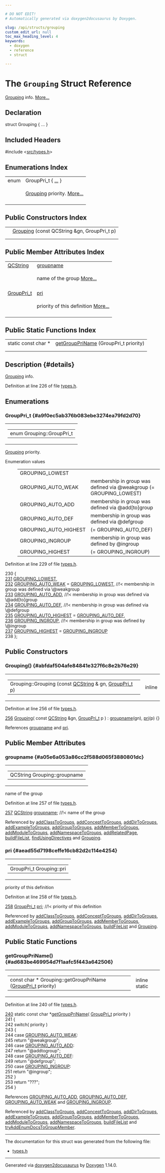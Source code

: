 ```yaml
---

# DO NOT EDIT!
# Automatically generated via doxygen2docusaurus by Doxygen.

slug: /api/structs/grouping
custom_edit_url: null
toc_max_heading_level: 4
keywords:
  - doxygen
  - reference
  - struct

---
```


<div class="doxyPage">

# The `Grouping` Struct Reference

<p><a href="/web-doxygen/docs/api/structs/grouping">Grouping</a> info. <a href="#details">More...</a></p>

## Declaration

<div class="doxyDeclaration">
struct Grouping { ... }
</div>

## Included Headers

<div class="doxyIncludesList">#include &lt;<a href="/web-doxygen/docs/api/files/src/types-h">src/types.h</a>&gt;
</div>

## Enumerations Index

<table class="doxyMembersIndex">

<tr class="doxyMemberIndexItem">
<td class="doxyMemberIndexItemType" align="left" valign="top">enum</td>
<td class="doxyMemberIndexItemName" align="left" valign="top">GroupPri_t { <a href="#a9f0ec5ab376b083ebe3274ea79fd2d70">...</a> }</td>
</tr>
<tr class="doxyMemberIndexDescription">
<td class="doxyMemberIndexDescriptionLeft"></td>
<td class="doxyMemberIndexDescriptionRight">
<p><a href="/web-doxygen/docs/api/structs/grouping">Grouping</a> priority. <a href="#a9f0ec5ab376b083ebe3274ea79fd2d70">More...</a></p>
</td>
</tr>
<tr class="doxyMemberIndexSeparator">
<td class="doxyMemberIndexSeparator" colspan="2"></td>
</tr>

</table>

## Public Constructors Index

<table class="doxyMembersIndex">

<tr class="doxyMemberIndexItem">
<td class="doxyMemberIndexItemType" align="left" valign="top"></td>
<td class="doxyMemberIndexItemName" align="left" valign="top"><a href="#abfdaf504afe84841e327f6c8e2b76e29">Grouping</a> (const QCString &amp;gn, GroupPri_t p)</td>
</tr>
<tr class="doxyMemberIndexDescription">
<td class="doxyMemberIndexDescriptionLeft"></td>
<td class="doxyMemberIndexDescriptionRight">
</td>
</tr>
<tr class="doxyMemberIndexSeparator">
<td class="doxyMemberIndexSeparator" colspan="2"></td>
</tr>

</table>

## Public Member Attributes Index

<table class="doxyMembersIndex">

<tr class="doxyMemberIndexItem">
<td class="doxyMemberIndexItemType" align="left" valign="top"><a href="/web-doxygen/docs/api/classes/qcstring">QCString</a></td>
<td class="doxyMemberIndexItemName" align="left" valign="top"><a href="#a05e6a053a86cc2f588d065f3880801dc">groupname</a></td>
</tr>
<tr class="doxyMemberIndexDescription">
<td class="doxyMemberIndexDescriptionLeft"></td>
<td class="doxyMemberIndexDescriptionRight">
<p>name of the group <a href="#a05e6a053a86cc2f588d065f3880801dc">More...</a></p>
</td>
</tr>
<tr class="doxyMemberIndexSeparator">
<td class="doxyMemberIndexSeparator" colspan="2"></td>
</tr>

<tr class="doxyMemberIndexItem">
<td class="doxyMemberIndexItemType" align="left" valign="top"><a href="#a9f0ec5ab376b083ebe3274ea79fd2d70">GroupPri_t</a></td>
<td class="doxyMemberIndexItemName" align="left" valign="top"><a href="#aead55d7198ceffe16cb82d2c114e4254">pri</a></td>
</tr>
<tr class="doxyMemberIndexDescription">
<td class="doxyMemberIndexDescriptionLeft"></td>
<td class="doxyMemberIndexDescriptionRight">
<p>priority of this definition <a href="#aead55d7198ceffe16cb82d2c114e4254">More...</a></p>
</td>
</tr>
<tr class="doxyMemberIndexSeparator">
<td class="doxyMemberIndexSeparator" colspan="2"></td>
</tr>

</table>

## Public Static Functions Index

<table class="doxyMembersIndex">

<tr class="doxyMemberIndexItem">
<td class="doxyMemberIndexItemType" align="left" valign="top">static const char *</td>
<td class="doxyMemberIndexItemName" align="left" valign="top"><a href="#ad683be469954d7f1aafc5f443a642506">getGroupPriName</a> (GroupPri_t priority)</td>
</tr>
<tr class="doxyMemberIndexDescription">
<td class="doxyMemberIndexDescriptionLeft"></td>
<td class="doxyMemberIndexDescriptionRight">
</td>
</tr>
<tr class="doxyMemberIndexSeparator">
<td class="doxyMemberIndexSeparator" colspan="2"></td>
</tr>

</table>

## Description {#details}

<p><a href="/web-doxygen/docs/api/structs/grouping">Grouping</a> info.</p>

<p>Definition at line 226 of file <a href="/web-doxygen/docs/api/files/src/types-h">types.h</a>.</p>


<div class="doxySectionDef">

## Enumerations

### GroupPri\_t {#a9f0ec5ab376b083ebe3274ea79fd2d70}

<div class="doxyMemberItem">
<div class="doxyMemberProto">
<table class="doxyMemberLabels">
<tr class="doxyMemberLabels">
<td class="doxyMemberLabelsLeft">
<table class="doxyMemberName">
<tr>
<td class="doxyMemberName">enum Grouping::GroupPri_t </td>
</tr>
</table>
</td>
</tr>
</table>
</div>
<div class="doxyMemberDoc">

<p><a href="/web-doxygen/docs/api/structs/grouping">Grouping</a> priority.</p>

<dl class="doxyEnumList">
<dt class="doxyEnumTableTitle">Enumeration values</dt>
<dd>
<table class="doxyEnumTable">

<tr class="doxyEnumItem">
<td class="doxyEnumItemName">GROUPING_LOWEST<a id="a9f0ec5ab376b083ebe3274ea79fd2d70a251075fcb0324e4f5f3d7bc8767ca06b"></a></td>
<td class="doxyEnumItemDescription"></td>
</tr>

<tr class="doxyEnumItem">
<td class="doxyEnumItemName">GROUPING_AUTO_WEAK<a id="a9f0ec5ab376b083ebe3274ea79fd2d70aa59227c8fa39faf56ebc4c06e08d4d84"></a></td>
<td class="doxyEnumItemDescription">membership in group was defined via @weakgroup (= GROUPING_LOWEST)</td>
</tr>

<tr class="doxyEnumItem">
<td class="doxyEnumItemName">GROUPING_AUTO_ADD<a id="a9f0ec5ab376b083ebe3274ea79fd2d70a44f89332beea02ebc5d56bcb71a081ba"></a></td>
<td class="doxyEnumItemDescription">membership in group was defined via @add[to]group</td>
</tr>

<tr class="doxyEnumItem">
<td class="doxyEnumItemName">GROUPING_AUTO_DEF<a id="a9f0ec5ab376b083ebe3274ea79fd2d70ab767fc9fe6f874c09362fd1350738f7f"></a></td>
<td class="doxyEnumItemDescription">membership in group was defined via @defgroup</td>
</tr>

<tr class="doxyEnumItem">
<td class="doxyEnumItemName">GROUPING_AUTO_HIGHEST<a id="a9f0ec5ab376b083ebe3274ea79fd2d70ab0dee71675bf90a137537784427e2956"></a></td>
<td class="doxyEnumItemDescription"> (= GROUPING_AUTO_DEF)</td>
</tr>

<tr class="doxyEnumItem">
<td class="doxyEnumItemName">GROUPING_INGROUP<a id="a9f0ec5ab376b083ebe3274ea79fd2d70a464b2001acf04bed5df29c11a66fb2fb"></a></td>
<td class="doxyEnumItemDescription">membership in group was defined by @ingroup</td>
</tr>

<tr class="doxyEnumItem">
<td class="doxyEnumItemName">GROUPING_HIGHEST<a id="a9f0ec5ab376b083ebe3274ea79fd2d70adca997c0931955d0ff0b9e23d14a9d2a"></a></td>
<td class="doxyEnumItemDescription"> (= GROUPING_INGROUP)</td>
</tr>

</table>
</dd>
</dl>

<p>Definition at line 229 of file <a href="/web-doxygen/docs/api/files/src/types-h">types.h</a>.</p>


<div class="doxyProgramListing">

<div class="doxyCodeLine"><span class="doxyLineNumber">230</span><span class="doxyLineContent"><span class="doxyHighlight">  {</span></span></div>
<div class="doxyCodeLine"><span class="doxyLineNumber"><a href="#a9f0ec5ab376b083ebe3274ea79fd2d70a251075fcb0324e4f5f3d7bc8767ca06b">231</a></span><span class="doxyLineContent"><span class="doxyHighlight">    <a href="#a9f0ec5ab376b083ebe3274ea79fd2d70a251075fcb0324e4f5f3d7bc8767ca06b">GROUPING_LOWEST</a>,</span></span></div>
<div class="doxyCodeLine"><span class="doxyLineNumber"><a href="#a9f0ec5ab376b083ebe3274ea79fd2d70aa59227c8fa39faf56ebc4c06e08d4d84">232</a></span><span class="doxyLineContent"><span class="doxyHighlight">    <a href="#a9f0ec5ab376b083ebe3274ea79fd2d70aa59227c8fa39faf56ebc4c06e08d4d84">GROUPING_AUTO_WEAK</a> = <a href="#a9f0ec5ab376b083ebe3274ea79fd2d70a251075fcb0324e4f5f3d7bc8767ca06b">GROUPING_LOWEST</a>,     </span><span class="doxyHighlightComment">//!&lt; membership in group was defined via \@weakgroup</span></span></div>
<div class="doxyCodeLine"><span class="doxyLineNumber"><a href="#a9f0ec5ab376b083ebe3274ea79fd2d70a44f89332beea02ebc5d56bcb71a081ba">233</a></span><span class="doxyLineContent"><span class="doxyHighlight">    <a href="#a9f0ec5ab376b083ebe3274ea79fd2d70a44f89332beea02ebc5d56bcb71a081ba">GROUPING_AUTO_ADD</a>,     </span><span class="doxyHighlightComment">//!&lt; membership in group was defined via \@add[to]group</span></span></div>
<div class="doxyCodeLine"><span class="doxyLineNumber"><a href="#a9f0ec5ab376b083ebe3274ea79fd2d70ab767fc9fe6f874c09362fd1350738f7f">234</a></span><span class="doxyLineContent"><span class="doxyHighlight">    <a href="#a9f0ec5ab376b083ebe3274ea79fd2d70ab767fc9fe6f874c09362fd1350738f7f">GROUPING_AUTO_DEF</a>,     </span><span class="doxyHighlightComment">//!&lt; membership in group was defined via \@defgroup</span></span></div>
<div class="doxyCodeLine"><span class="doxyLineNumber"><a href="#a9f0ec5ab376b083ebe3274ea79fd2d70ab0dee71675bf90a137537784427e2956">235</a></span><span class="doxyLineContent"><span class="doxyHighlight">    <a href="#a9f0ec5ab376b083ebe3274ea79fd2d70ab0dee71675bf90a137537784427e2956">GROUPING_AUTO_HIGHEST</a> = <a href="#a9f0ec5ab376b083ebe3274ea79fd2d70ab767fc9fe6f874c09362fd1350738f7f">GROUPING_AUTO_DEF</a>,</span></span></div>
<div class="doxyCodeLine"><span class="doxyLineNumber"><a href="#a9f0ec5ab376b083ebe3274ea79fd2d70a464b2001acf04bed5df29c11a66fb2fb">236</a></span><span class="doxyLineContent"><span class="doxyHighlight">    <a href="#a9f0ec5ab376b083ebe3274ea79fd2d70a464b2001acf04bed5df29c11a66fb2fb">GROUPING_INGROUP</a>,      </span><span class="doxyHighlightComment">//!&lt; membership in group was defined by \@ingroup</span></span></div>
<div class="doxyCodeLine"><span class="doxyLineNumber"><a href="#a9f0ec5ab376b083ebe3274ea79fd2d70adca997c0931955d0ff0b9e23d14a9d2a">237</a></span><span class="doxyLineContent"><span class="doxyHighlight">    <a href="#a9f0ec5ab376b083ebe3274ea79fd2d70adca997c0931955d0ff0b9e23d14a9d2a">GROUPING_HIGHEST</a> = <a href="#a9f0ec5ab376b083ebe3274ea79fd2d70a464b2001acf04bed5df29c11a66fb2fb">GROUPING_INGROUP</a></span></span></div>
<div class="doxyCodeLine"><span class="doxyLineNumber">238</span><span class="doxyLineContent"><span class="doxyHighlight">  };</span></span></div>

</div>

</div>
</div>

</div>

<div class="doxySectionDef">

## Public Constructors

### Grouping() {#abfdaf504afe84841e327f6c8e2b76e29}

<div class="doxyMemberItem">
<div class="doxyMemberProto">
<table class="doxyMemberLabels">
<tr class="doxyMemberLabels">
<td class="doxyMemberLabelsLeft">
<table class="doxyMemberName">
<tr>
<td class="doxyMemberName">Grouping::Grouping (const <a href="/web-doxygen/docs/api/classes/qcstring">QCString</a> &amp; gn, <a href="#a9f0ec5ab376b083ebe3274ea79fd2d70">GroupPri_t</a> p)</td>
</tr>
</table>
</td>
<td class="doxyMemberLabelsRight">
<span class="doxyMemberLabels">
<span class="doxyMemberLabel inline">inline</span>
</span>
</td>
</tr>
</table>
</div>
<div class="doxyMemberDoc">



<p>Definition at line 256 of file <a href="/web-doxygen/docs/api/files/src/types-h">types.h</a>.</p>


<div class="doxyProgramListing">

<div class="doxyCodeLine"><span class="doxyLineNumber"><a href="#abfdaf504afe84841e327f6c8e2b76e29">256</a></span><span class="doxyLineContent"><span class="doxyHighlight">  <a href="#abfdaf504afe84841e327f6c8e2b76e29">Grouping</a>( </span><span class="doxyHighlightKeyword">const</span><span class="doxyHighlight"> <a href="/web-doxygen/docs/api/classes/qcstring">QCString</a> &amp;gn, <a href="#a9f0ec5ab376b083ebe3274ea79fd2d70">GroupPri_t</a> p ) : <a href="#a05e6a053a86cc2f588d065f3880801dc">groupname</a>(gn), <a href="#aead55d7198ceffe16cb82d2c114e4254">pri</a>(p) {}</span></span></div>

</div>


<p>References <a href="#a05e6a053a86cc2f588d065f3880801dc">groupname</a> and <a href="#aead55d7198ceffe16cb82d2c114e4254">pri</a>.</p>

</div>
</div>

</div>

<div class="doxySectionDef">

## Public Member Attributes

### groupname {#a05e6a053a86cc2f588d065f3880801dc}

<div class="doxyMemberItem">
<div class="doxyMemberProto">
<table class="doxyMemberLabels">
<tr class="doxyMemberLabels">
<td class="doxyMemberLabelsLeft">
<table class="doxyMemberName">
<tr>
<td class="doxyMemberName">QCString Grouping::groupname</td>
</tr>
</table>
</td>
</tr>
</table>
</div>
<div class="doxyMemberDoc">

<p>name of the group</p>

<p>Definition at line 257 of file <a href="/web-doxygen/docs/api/files/src/types-h">types.h</a>.</p>


<div class="doxyProgramListing">

<div class="doxyCodeLine"><span class="doxyLineNumber"><a href="#a05e6a053a86cc2f588d065f3880801dc">257</a></span><span class="doxyLineContent"><span class="doxyHighlight">  <a href="/web-doxygen/docs/api/classes/qcstring">QCString</a> <a href="#a05e6a053a86cc2f588d065f3880801dc">groupname</a>;   </span><span class="doxyHighlightComment">//!&lt; name of the group</span></span></div>

</div>


<p>Referenced by <a href="/web-doxygen/docs/api/files/src/groupdef-cpp/#a133ed5d7ef56cd0de5d89dcfead564e7">addClassToGroups</a>, <a href="/web-doxygen/docs/api/files/src/groupdef-cpp/#a9ed7b5fc926a79337a09aa8ecef0e41d">addConceptToGroups</a>, <a href="/web-doxygen/docs/api/files/src/groupdef-cpp/#a378ec2ef3e841a44602739461386c1f9">addDirToGroups</a>, <a href="/web-doxygen/docs/api/files/src/groupdef-cpp/#af777f735af0317cec08f59bd101c0825">addExampleToGroups</a>, <a href="/web-doxygen/docs/api/files/src/groupdef-cpp/#a0b501f4e23a2e8465946abfdfe294c4c">addGroupToGroups</a>, <a href="/web-doxygen/docs/api/files/src/groupdef-cpp/#affd271e102af38c14812ccc21a86401c">addMemberToGroups</a>, <a href="/web-doxygen/docs/api/files/src/groupdef-cpp/#a623caa8256bca5d7b0f640cd8182bcc6">addModuleToGroups</a>, <a href="/web-doxygen/docs/api/files/src/groupdef-cpp/#a035458fc750e2a32abad901b719f8392">addNamespaceToGroups</a>, <a href="/web-doxygen/docs/api/files/src/doxygen-cpp/#a118dacc3a4f140d0321d4fb170c8e8f6">addRelatedPage</a>, <a href="/web-doxygen/docs/api/files/src/doxygen-cpp/#ad31622c7a3471af7d6bb17cc8fb29579">buildFileList</a>, <a href="/web-doxygen/docs/api/files/src/doxygen-cpp/#a9e88b70863796306c5f0070d263ab4c8">findUsingDirectives</a> and <a href="#abfdaf504afe84841e327f6c8e2b76e29">Grouping</a>.</p>

</div>
</div>

### pri {#aead55d7198ceffe16cb82d2c114e4254}

<div class="doxyMemberItem">
<div class="doxyMemberProto">
<table class="doxyMemberLabels">
<tr class="doxyMemberLabels">
<td class="doxyMemberLabelsLeft">
<table class="doxyMemberName">
<tr>
<td class="doxyMemberName">GroupPri_t Grouping::pri</td>
</tr>
</table>
</td>
</tr>
</table>
</div>
<div class="doxyMemberDoc">

<p>priority of this definition</p>

<p>Definition at line 258 of file <a href="/web-doxygen/docs/api/files/src/types-h">types.h</a>.</p>


<div class="doxyProgramListing">

<div class="doxyCodeLine"><span class="doxyLineNumber"><a href="#aead55d7198ceffe16cb82d2c114e4254">258</a></span><span class="doxyLineContent"><span class="doxyHighlight">  <a href="#a9f0ec5ab376b083ebe3274ea79fd2d70">GroupPri_t</a> <a href="#aead55d7198ceffe16cb82d2c114e4254">pri</a>;       </span><span class="doxyHighlightComment">//!&lt; priority of this definition</span></span></div>

</div>


<p>Referenced by <a href="/web-doxygen/docs/api/files/src/groupdef-cpp/#a133ed5d7ef56cd0de5d89dcfead564e7">addClassToGroups</a>, <a href="/web-doxygen/docs/api/files/src/groupdef-cpp/#a9ed7b5fc926a79337a09aa8ecef0e41d">addConceptToGroups</a>, <a href="/web-doxygen/docs/api/files/src/groupdef-cpp/#a378ec2ef3e841a44602739461386c1f9">addDirToGroups</a>, <a href="/web-doxygen/docs/api/files/src/groupdef-cpp/#af777f735af0317cec08f59bd101c0825">addExampleToGroups</a>, <a href="/web-doxygen/docs/api/files/src/groupdef-cpp/#a0b501f4e23a2e8465946abfdfe294c4c">addGroupToGroups</a>, <a href="/web-doxygen/docs/api/files/src/groupdef-cpp/#affd271e102af38c14812ccc21a86401c">addMemberToGroups</a>, <a href="/web-doxygen/docs/api/files/src/groupdef-cpp/#a623caa8256bca5d7b0f640cd8182bcc6">addModuleToGroups</a>, <a href="/web-doxygen/docs/api/files/src/groupdef-cpp/#a035458fc750e2a32abad901b719f8392">addNamespaceToGroups</a>, <a href="/web-doxygen/docs/api/files/src/doxygen-cpp/#ad31622c7a3471af7d6bb17cc8fb29579">buildFileList</a> and <a href="#abfdaf504afe84841e327f6c8e2b76e29">Grouping</a>.</p>

</div>
</div>

</div>

<div class="doxySectionDef">

## Public Static Functions

### getGroupPriName() {#ad683be469954d7f1aafc5f443a642506}

<div class="doxyMemberItem">
<div class="doxyMemberProto">
<table class="doxyMemberLabels">
<tr class="doxyMemberLabels">
<td class="doxyMemberLabelsLeft">
<table class="doxyMemberName">
<tr>
<td class="doxyMemberName">const char * Grouping::getGroupPriName (<a href="#a9f0ec5ab376b083ebe3274ea79fd2d70">GroupPri_t</a> priority)</td>
</tr>
</table>
</td>
<td class="doxyMemberLabelsRight">
<span class="doxyMemberLabels">
<span class="doxyMemberLabel inline">inline</span>
<span class="doxyMemberLabel static">static</span>
</span>
</td>
</tr>
</table>
</div>
<div class="doxyMemberDoc">



<p>Definition at line 240 of file <a href="/web-doxygen/docs/api/files/src/types-h">types.h</a>.</p>


<div class="doxyProgramListing">

<div class="doxyCodeLine"><span class="doxyLineNumber"><a href="#ad683be469954d7f1aafc5f443a642506">240</a></span><span class="doxyLineContent"><span class="doxyHighlight">  </span><span class="doxyHighlightKeyword">static</span><span class="doxyHighlight"> </span><span class="doxyHighlightKeyword">const</span><span class="doxyHighlight"> </span><span class="doxyHighlightKeywordType">char</span><span class="doxyHighlight"> *<a href="#ad683be469954d7f1aafc5f443a642506">getGroupPriName</a>( <a href="#a9f0ec5ab376b083ebe3274ea79fd2d70">GroupPri_t</a> priority )</span></span></div>
<div class="doxyCodeLine"><span class="doxyLineNumber">241</span><span class="doxyLineContent"><span class="doxyHighlight">  {</span></span></div>
<div class="doxyCodeLine"><span class="doxyLineNumber">242</span><span class="doxyLineContent"><span class="doxyHighlight">    </span><span class="doxyHighlightKeywordFlow">switch</span><span class="doxyHighlight">( priority )</span></span></div>
<div class="doxyCodeLine"><span class="doxyLineNumber">243</span><span class="doxyLineContent"><span class="doxyHighlight">    {</span></span></div>
<div class="doxyCodeLine"><span class="doxyLineNumber">244</span><span class="doxyLineContent"><span class="doxyHighlight">      </span><span class="doxyHighlightKeywordFlow">case</span><span class="doxyHighlight"> <a href="#a9f0ec5ab376b083ebe3274ea79fd2d70aa59227c8fa39faf56ebc4c06e08d4d84">GROUPING_AUTO_WEAK</a>:</span></span></div>
<div class="doxyCodeLine"><span class="doxyLineNumber">245</span><span class="doxyLineContent"><span class="doxyHighlight">        </span><span class="doxyHighlightKeywordFlow">return</span><span class="doxyHighlight"> </span><span class="doxyHighlightStringLiteral">"@weakgroup"</span><span class="doxyHighlight">;</span></span></div>
<div class="doxyCodeLine"><span class="doxyLineNumber">246</span><span class="doxyLineContent"><span class="doxyHighlight">      </span><span class="doxyHighlightKeywordFlow">case</span><span class="doxyHighlight"> <a href="#a9f0ec5ab376b083ebe3274ea79fd2d70a44f89332beea02ebc5d56bcb71a081ba">GROUPING_AUTO_ADD</a>:</span></span></div>
<div class="doxyCodeLine"><span class="doxyLineNumber">247</span><span class="doxyLineContent"><span class="doxyHighlight">        </span><span class="doxyHighlightKeywordFlow">return</span><span class="doxyHighlight"> </span><span class="doxyHighlightStringLiteral">"@addtogroup"</span><span class="doxyHighlight">;</span></span></div>
<div class="doxyCodeLine"><span class="doxyLineNumber">248</span><span class="doxyLineContent"><span class="doxyHighlight">      </span><span class="doxyHighlightKeywordFlow">case</span><span class="doxyHighlight"> <a href="#a9f0ec5ab376b083ebe3274ea79fd2d70ab767fc9fe6f874c09362fd1350738f7f">GROUPING_AUTO_DEF</a>:</span></span></div>
<div class="doxyCodeLine"><span class="doxyLineNumber">249</span><span class="doxyLineContent"><span class="doxyHighlight">        </span><span class="doxyHighlightKeywordFlow">return</span><span class="doxyHighlight"> </span><span class="doxyHighlightStringLiteral">"@defgroup"</span><span class="doxyHighlight">;</span></span></div>
<div class="doxyCodeLine"><span class="doxyLineNumber">250</span><span class="doxyLineContent"><span class="doxyHighlight">      </span><span class="doxyHighlightKeywordFlow">case</span><span class="doxyHighlight"> <a href="#a9f0ec5ab376b083ebe3274ea79fd2d70a464b2001acf04bed5df29c11a66fb2fb">GROUPING_INGROUP</a>:</span></span></div>
<div class="doxyCodeLine"><span class="doxyLineNumber">251</span><span class="doxyLineContent"><span class="doxyHighlight">        </span><span class="doxyHighlightKeywordFlow">return</span><span class="doxyHighlight"> </span><span class="doxyHighlightStringLiteral">"@ingroup"</span><span class="doxyHighlight">;</span></span></div>
<div class="doxyCodeLine"><span class="doxyLineNumber">252</span><span class="doxyLineContent"><span class="doxyHighlight">    }</span></span></div>
<div class="doxyCodeLine"><span class="doxyLineNumber">253</span><span class="doxyLineContent"><span class="doxyHighlight">    </span><span class="doxyHighlightKeywordFlow">return</span><span class="doxyHighlight"> </span><span class="doxyHighlightStringLiteral">"???"</span><span class="doxyHighlight">;</span></span></div>
<div class="doxyCodeLine"><span class="doxyLineNumber">254</span><span class="doxyLineContent"><span class="doxyHighlight">  }</span></span></div>

</div>


<p>References <a href="#a9f0ec5ab376b083ebe3274ea79fd2d70a44f89332beea02ebc5d56bcb71a081ba">GROUPING_AUTO_ADD</a>, <a href="#a9f0ec5ab376b083ebe3274ea79fd2d70ab767fc9fe6f874c09362fd1350738f7f">GROUPING_AUTO_DEF</a>, <a href="#a9f0ec5ab376b083ebe3274ea79fd2d70aa59227c8fa39faf56ebc4c06e08d4d84">GROUPING_AUTO_WEAK</a> and <a href="#a9f0ec5ab376b083ebe3274ea79fd2d70a464b2001acf04bed5df29c11a66fb2fb">GROUPING_INGROUP</a>.</p>


<p>Referenced by <a href="/web-doxygen/docs/api/files/src/groupdef-cpp/#a133ed5d7ef56cd0de5d89dcfead564e7">addClassToGroups</a>, <a href="/web-doxygen/docs/api/files/src/groupdef-cpp/#a9ed7b5fc926a79337a09aa8ecef0e41d">addConceptToGroups</a>, <a href="/web-doxygen/docs/api/files/src/groupdef-cpp/#a378ec2ef3e841a44602739461386c1f9">addDirToGroups</a>, <a href="/web-doxygen/docs/api/files/src/groupdef-cpp/#af777f735af0317cec08f59bd101c0825">addExampleToGroups</a>, <a href="/web-doxygen/docs/api/files/src/groupdef-cpp/#a0b501f4e23a2e8465946abfdfe294c4c">addGroupToGroups</a>, <a href="/web-doxygen/docs/api/files/src/groupdef-cpp/#affd271e102af38c14812ccc21a86401c">addMemberToGroups</a>, <a href="/web-doxygen/docs/api/files/src/groupdef-cpp/#a623caa8256bca5d7b0f640cd8182bcc6">addModuleToGroups</a>, <a href="/web-doxygen/docs/api/files/src/groupdef-cpp/#a035458fc750e2a32abad901b719f8392">addNamespaceToGroups</a>, <a href="/web-doxygen/docs/api/files/src/doxygen-cpp/#ad31622c7a3471af7d6bb17cc8fb29579">buildFileList</a> and <a href="/web-doxygen/docs/api/files/src/doxygen-cpp/#a4299844cb805de324387ae0072ea6e9d">tryAddEnumDocsToGroupMember</a>.</p>

</div>
</div>

</div>

<hr/>

The documentation for this struct was generated from the following file:

<ul>
<li><a href="/web-doxygen/docs/api/files/src/types-h">types.h</a></li>
</ul>

<hr/>

<p class="doxyGeneratedBy">Generated via <a href="https://github.com/xpack/doxygen2docusaurus">doxygen2docusaurus</a> by <a href="https://www.doxygen.nl">Doxygen</a> 1.14.0.</p>

</div>
